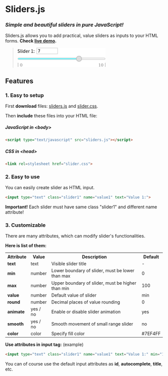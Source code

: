 # Sliders.js
### *Simple and beautiful sliders in pure JavaScript!*

Sliders.js allows you to add practical, value sliders as inputs to your HTML forms.
**Check [live demo](http://webly3d.net/static/Sliders.js/slider.html).**

> ![Screenshot](images/screenshot2.png)

## Features

### 1. Easy to setup

First **download** files: [sliders.js](https://github.com/BlueManCZ/Sliders.js/blob/master/Sliders.js/sliders.js) and [slider.css](https://github.com/BlueManCZ/Sliders.js/blob/master/Sliders.js/slider.css).

Then **include** these files into your HTML file:
##### JavaScript in <body\>
```html
<script type="text/javascript" src="sliders.js"></script>
```
##### CSS in <head\>
```html
<link rel=stylesheet href="slider.css">
```
### 2. Easy to use
You can easily create slider as HTML input.
```html
<input type="text" class="slider1" name="value1" text="Value 1:">
```

**Important!** Each slider must have same class "slider1" and different name attribute!

### 3. Customizable

There are many attributes, which can modify slider's functionalities.

**Here is list of them:**

<table>
  <tr>
    <th>Attribute
    <th>Value
    <th>Description
    <th>Default
  </tr>
  <tr>
    <td><b>text
    <td>text
    <td>Visible slider title
    <td>-
  </tr>
  <tr>
    <td><b>min
    <td>number
    <td>Lower boundary of slider, must be lower than max
    <td>0
  </tr>
  <tr>
    <td><b>max
    <td>number
    <td>Upper boundary of slider, must be higher than min
    <td>100
  </tr>
  <tr>
    <td><b>value
    <td>number
    <td>Default value of slider
    <td>min
  </tr>
  <tr>
    <td><b>round
    <td>number
    <td>Decimal places of value rounding
    <td>0
  </tr>
  <tr>
    <td><b>animate
    <td>yes / no
    <td>Enable or disable slider animation
    <td>yes
  </tr>
  <tr>
    <td><b>smooth
    <td>yes / no
    <td>Smooth movement of small range slider
    <td>no
  </tr>
  <tr>
    <td><b>color
    <td>color
    <td>Specify fill color
    <td>#7EF4FF
  </tr>

</table>

**Use attributes in input tag:** (example)
```html
<input type="text" class="slider1" name="value1" text="Value 1:" min="10" max="20" value="15" round="2">
```

You can of course use the default input attributes as **id**, **autocomplete**, **title**, etc.
